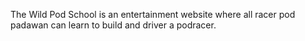 The Wild Pod School is an entertainment website where all racer pod padawan can learn to build and driver a podracer.
